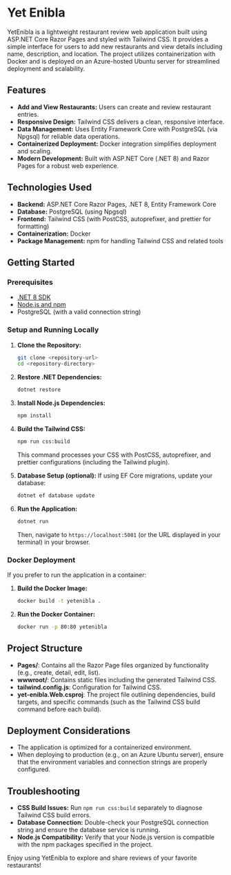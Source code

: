 # Yet Enibla

YetEnibla is a lightweight restaurant review web application built using ASP.NET Core Razor Pages and styled with Tailwind CSS. It provides a simple interface for users to add new restaurants and view details including name, description, and location. The project utilizes containerization with Docker and is deployed on an Azure-hosted Ubuntu server for streamlined deployment and scalability.

## Features
- **Add and View Restaurants:** Users can create and review restaurant entries.
- **Responsive Design:** Tailwind CSS delivers a clean, responsive interface.
- **Data Management:** Uses Entity Framework Core with PostgreSQL (via Npgsql) for reliable data operations.
- **Containerized Deployment:** Docker integration simplifies deployment and scaling.
- **Modern Development:** Built with ASP.NET Core (.NET 8) and Razor Pages for a robust web experience.

## Technologies Used
- **Backend:** ASP.NET Core Razor Pages, .NET 8, Entity Framework Core
- **Database:** PostgreSQL (using Npgsql)
- **Frontend:** Tailwind CSS (with PostCSS, autoprefixer, and prettier for formatting)
- **Containerization:** Docker
- **Package Management:** npm for handling Tailwind CSS and related tools

## Getting Started

### Prerequisites
- [.NET 8 SDK](https://dotnet.microsoft.com/download)
- [Node.js and npm](https://nodejs.org)
- PostgreSQL (with a valid connection string)

### Setup and Running Locally

1. **Clone the Repository:**
   ```bash
   git clone <repository-url>
   cd <repository-directory>
   ```

2. **Restore .NET Dependencies:**
   ```bash
   dotnet restore
   ```

3. **Install Node.js Dependencies:**
   ```bash
   npm install
   ```

4. **Build the Tailwind CSS:**
   ```bash
   npm run css:build
   ```
   This command processes your CSS with PostCSS, autoprefixer, and prettier configurations (including the Tailwind plugin).

5. **Database Setup (optional):**
   If using EF Core migrations, update your database:
   ```bash
   dotnet ef database update
   ```

6. **Run the Application:**
   ```bash
   dotnet run
   ```
   Then, navigate to `https://localhost:5001` (or the URL displayed in your terminal) in your browser.

### Docker Deployment

If you prefer to run the application in a container:

1. **Build the Docker Image:**
   ```bash
   docker build -t yetenibla .
   ```

2. **Run the Docker Container:**
   ```bash
   docker run -p 80:80 yetenibla
   ```

## Project Structure

- **Pages/**: Contains all the Razor Page files organized by functionality (e.g., create, detail, edit, list).
- **wwwroot/**: Contains static files including the generated Tailwind CSS.
- **tailwind.config.js**: Configuration for Tailwind CSS.
- **yet-enibla.Web.csproj**: The project file outlining dependencies, build targets, and specific commands (such as the Tailwind CSS build command before each build).

## Deployment Considerations

- The application is optimized for a containerized environment.
- When deploying to production (e.g., on an Azure Ubuntu server), ensure that the environment variables and connection strings are properly configured.

## Troubleshooting

- **CSS Build Issues:** Run `npm run css:build` separately to diagnose Tailwind CSS build errors.
- **Database Connection:** Double-check your PostgreSQL connection string and ensure the database service is running.
- **Node.js Compatibility:** Verify that your Node.js version is compatible with the npm packages specified in the project.

Enjoy using YetEnibla to explore and share reviews of your favorite restaurants!
